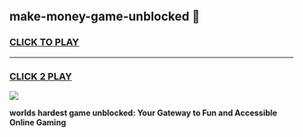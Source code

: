 
## make-money-game-unblocked 👋
<h3>
<a href="https://premium.freeplayer.one?title=make-money-game-unblocked&ref=14F">CLICK TO PLAY</a></h3>
<hr>

<h3>
<a href="https://premium.freeplayer.one?title=make-money-game-unblocked&ref=14F">CLICK 2 PLAY</a>
  
</h3>

<a href="https://premium.freeplayer.one?title=make-money-game-unblocked&ref=12F/"><img src="https://clearcache.store/games.png"></a>


**worlds hardest game unblocked: Your Gateway to Fun and Accessible Online Gaming**
